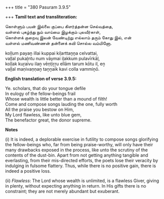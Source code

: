+++
title = "380 Pasuram 3.9.5"

+++
**Tamil text and transliteration:**

கொள்ளும் பயன் இல்லை குப்பை கிளர்த்தன்ன செல்வத்தை,  
வள்ளல் புகழ்ந்து நும் வாய்மை இழக்கும் புலவீர்காள்,  
கொள்ளக் குறைவு இலன் வேண்டிற்று எல்லாம் தரும் கோது இல், என்  
வள்ளல் மணிவண்ணன் தன்னைக் கவி சொல்ல வம்மினோ.

koḷḷum payaṉ illai kuppai kiḷarttaṉṉa celvattai,  
vaḷḷal pukaḻntu num vāymai iḻakkum pulavīrkāḷ,  
koḷḷak kuṟaivu ilaṉ vēṇṭiṟṟu ellām tarum kōtu il, eṉ  
vaḷḷal maṇivaṇṇaṉ taṉṉaik kavi colla vammiṉō.

**English translation of verse 3.9.5:**

Ye. scholars, that do your tongue defile  
In eulogy of the fellow-beings frail  
Whose wealth is little better than a mound of filth!  
Come and compose songs lauding the one, fully worth  
All the praise you bestow on Him,  
My Lord flawless, like unto blue gem,  
The benefactor great, the donor supreme.

**Notes**

\(i\) It is indeed, a deplorable exercise in futility to compose songs glorifying the fellow-beings who, far from being praise-worthy, will only have their many drawbacks exposed in the process, like unto the scrutiny of the contents of the dust-bin. Apart from not getting anything tangible and everlasting, from their mis-directed efforts, the poets lose their veracity by indulging in fulsome flattery. Thus, while there is no positive gain, there is indeed a positive loss.

\(ii\) *Flawless*: The Lord whose wealth is unlimited, is a flawless Giver, giving in plenty, without expecting anything in return. In His gifts there is no constraint; they are not merely abundant but exuberant.


